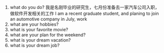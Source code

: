 1. what do you do?
   我是名刚毕业的研究生，七月份准备去一家汽车公司入职，做软件开发相关的工作
   I am a recent graduate student, and planing to join an automotive company in July,
   work
1. what are your hobbies?
2. what is your favorite movie?
3. what are your plan for the weekend?
4. what is your dream vacation?
5. what is your dream job?